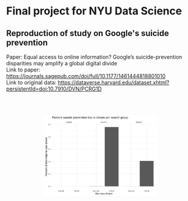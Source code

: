 # Final project for NYU Data Science
## Reproduction of study on Google's suicide prevention

Paper: Equal access to online information? Google’s suicide-prevention disparities may amplify a global digital divide  
Link to paper: https://journals.sagepub.com/doi/full/10.1177/1461444818801010  
Link to original data: https://dataverse.harvard.edu/dataset.xhtml?persistentId=doi:10.7910/DVN/PCRG1D  

<br>
<br>

<p align="center">
<img src="Plots/Rate_per_group.svg" width=60%>
</p>
